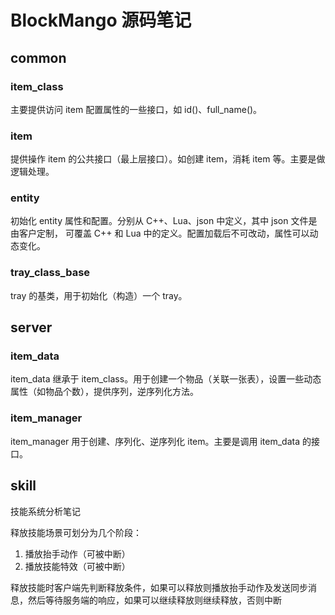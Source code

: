# BlockMango 源码笔记

## common
### item_class
主要提供访问 item 配置属性的一些接口，如 id()、full_name()。

### item
提供操作 item 的公共接口（最上层接口）。如创建 item，消耗 item 等。主要是做逻辑处理。

### entity
初始化 entity 属性和配置。分别从 C++、Lua、json 中定义，其中 json 文件是由客户定制，
可覆盖 C++ 和 Lua 中的定义。配置加载后不可改动，属性可以动态变化。

### tray_class_base
tray 的基类，用于初始化（构造）一个 tray。
## server
### item_data
item_data 继承于 item_class。用于创建一个物品（关联一张表），设置一些动态属性（如物品个数），提供序列，逆序列化方法。

### item_manager
item_manager 用于创建、序列化、逆序列化 item。主要是调用 item_data 的接口。

## skill
技能系统分析笔记

释放技能场景可划分为几个阶段：
1. 播放抬手动作（可被中断）
2. 播放技能特效（可被中断）

释放技能时客户端先判断释放条件，如果可以释放则播放抬手动作及发送同步消息，然后等待服务端的响应，如果可以继续释放则继续释放，否则中断
